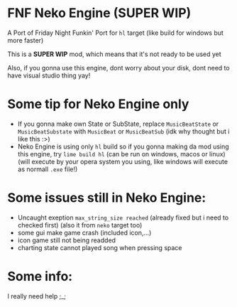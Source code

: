 # FNF Neko Engine (SUPER WIP)
A Port of Friday Night Funkin' Port for `hl` target (like build for windows but more faster)

This is a **SUPER WIP** mod, which means that it's not ready to be used yet

Also, if you gonna use this engine, dont worry about your disk, dont need to have visual studio thing yay!

# Some tip for Neko Engine only
- If you gonna make own State or SubState, replace `MusicBeatState` or `MusicBeatSubstate` with `MusicBeat` or `MusicBeatSub` (idk why thought but i like this :>)
- Neko Engine is using only `hl` build so if you gonna making da mod using this engine, try `lime build hl` (can be run on windows, macos or linux) (will execute by your opera system you using, like windows will execute as normall `.exe` file!)
# Some issues still in Neko Engine:
- Uncaught exeption `max_string_size reached` (already fixed but i need to checked first) (also it from `neko` target too)
- some gui make game crash (included icon,...)
- icon game still not being readded
- charting state cannot played song when pressing space
# Some info:
I really need help ;_;